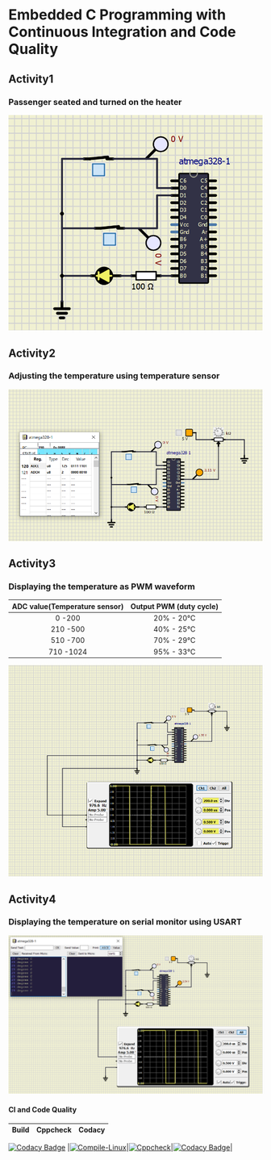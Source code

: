 # Embedded C Programming  with Continuous Integration and Code Quality

## Activity1



### Passenger seated and turned on the heater
![LED On](https://github.com/nikhilsai992/EmbeddedC/blob/0e56bf5605cec12f74b6b89ea55c68632b69d08a/simulation/Activtiy1.PNG)

## Activity2
### Adjusting the temperature using temperature sensor
![ADC Conversion](https://github.com/nikhilsai992/EmbeddedC/blob/0e56bf5605cec12f74b6b89ea55c68632b69d08a/simulation/Activity2.PNG)

## Activity3
### Displaying the temperature as PWM waveform


|ADC value(Temperature sensor)|Output PWM (duty cycle)|
|:--:|:--:|
| 0 -200 | 20% - 20°C|
| 210 -500 | 40% - 25°C|
| 510 -700 | 70% - 29°C|
| 710 -1024 | 95% - 33°C|

![PWM Waveform](https://github.com/nikhilsai992/EmbeddedC/blob/0e56bf5605cec12f74b6b89ea55c68632b69d08a/simulation/Activity3.PNG)

## Activity4
### Displaying the temperature on serial monitor using USART 
![Serial Monitor Values](https://github.com/nikhilsai992/EmbeddedC/blob/06ee403f7e66d687d225c8e6f7d7438a888cf33b/simulation/Activity4.PNG)


#### CI and Code Quality

|Build|Cppcheck|Codacy|
|:--:|:--:|:--:|
[![Codacy Badge](https://api.codacy.com/project/badge/Grade/ec34bca20b7f4c12995f8e129dd77453)](https://app.codacy.com/gh/nikhilsai992/EmbeddedC?utm_source=github.com&utm_medium=referral&utm_content=nikhilsai992/EmbeddedC&utm_campaign=Badge_Grade_Settings)
|[![Compile-Linux](https://github.com/nikhilsai992/EmbeddedC/actions/workflows/compile.yml/badge.svg)](https://github.com/nikhilsai992/EmbeddedC/actions/workflows/compile.yml)|[![Cppcheck](https://github.com/nikhilsai992/EmbeddedC/actions/workflows/CodeQuality.yml/badge.svg)](https://github.com/nikhilsai992/EmbeddedC/actions/workflows/CodeQuality.yml)|[![Codacy Badge](https://app.codacy.com/project/badge/Grade/0bf5e0df2e3c40e2a0e7ba740b452f26)](https://www.codacy.com/gh/nikhilsai992/EmbeddedC/dashboard?utm_source=github.com&amp;utm_medium=referral&amp;utm_content=nikhilsai992/EmbeddedC&amp;utm_campaign=Badge_Grade)|
